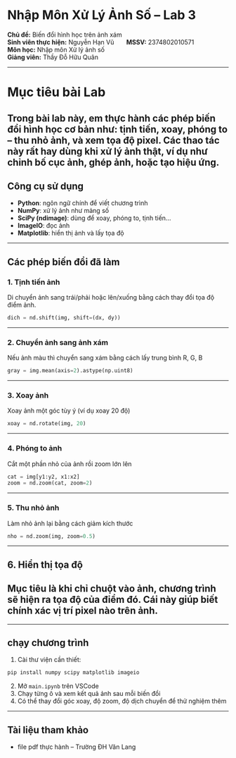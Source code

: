
#  Nhập Môn Xử Lý Ảnh Số – Lab 3  
**Chủ đề:** Biến đổi hình học trên ảnh xám  
**Sinh viên thực hiện:** Nguyễn Hạn Vũ  **MSSV:** 2374802010571  
**Môn học:** Nhập môn Xử lý ảnh số  
**Giảng viên:** Thầy Đỗ Hữu Quân  

---

#  Mục tiêu bài Lab  
Trong bài lab này, em thực hành các phép biến đổi hình học cơ bản như: tịnh tiến, xoay, phóng to – thu nhỏ ảnh, và xem tọa độ pixel. Các thao tác này rất hay dùng khi xử lý ảnh thật, ví dụ như chỉnh bố cục ảnh, ghép ảnh, hoặc tạo hiệu ứng.  
---
##  Công cụ sử dụng  
- **Python**: ngôn ngữ chính để viết chương trình  
- **NumPy**: xử lý ảnh như mảng số  
- **SciPy (ndimage)**: dùng để xoay, phóng to, tịnh tiến...  
- **ImageIO**: đọc ảnh  
- **Matplotlib**: hiển thị ảnh và lấy tọa độ  
---
## Các phép biến đổi đã làm
### 1. Tịnh tiến ảnh  
Di chuyển ảnh sang trái/phải hoặc lên/xuống bằng cách thay đổi tọa độ điểm ảnh.  
```python
dich = nd.shift(img, shift=(dx, dy))
```

---
### 2. Chuyển ảnh sang ảnh xám  
Nếu ảnh màu thì chuyển sang xám bằng cách lấy trung bình R, G, B  
```python
gray = img.mean(axis=2).astype(np.uint8)
```
---
### 3. Xoay ảnh  
Xoay ảnh một góc tùy ý (ví dụ xoay 20 độ)  
```python
xoay = nd.rotate(img, 20)
```
---
### 4. Phóng to ảnh  
Cắt một phần nhỏ của ảnh rồi zoom lớn lên  
```python
cat = img[y1:y2, x1:x2]
zoom = nd.zoom(cat, zoom=2)
```
---
### 5. Thu nhỏ ảnh  
Làm nhỏ ảnh lại bằng cách giảm kích thước  
```python
nho = nd.zoom(img, zoom=0.5)
```
---
## 6. Hiển thị tọa độ  
Mục tiêu là khi chỉ chuột vào ảnh, chương trình sẽ hiện ra tọa độ của điểm đó. Cái này giúp biết chính xác vị trí pixel nào trên ảnh.  
---
---
##  chạy chương trình  
1. Cài thư viện cần thiết:  
```bash
pip install numpy scipy matplotlib imageio
```
2. Mở `main.ipynb` trên VSCode 
3. Chạy từng ô và xem kết quả ảnh sau mỗi biến đổi  
4. Có thể thay đổi góc xoay, độ zoom, độ dịch chuyển để thử nghiệm thêm
---

##  Tài liệu tham khảo  
- file pdf thực hành – Trường ĐH Văn Lang
